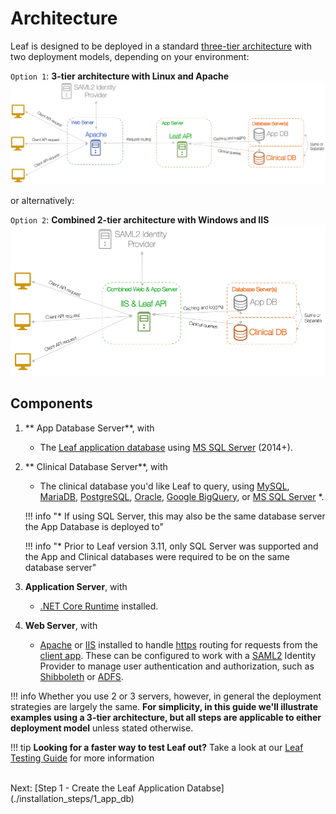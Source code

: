 # Architecture
Leaf is designed to be deployed in a standard <a href="https://en.wikipedia.org/wiki/Multitier_architecture" target="_blank">three-tier architecture</a> with two deployment models, depending on your environment:

`Option 1`: **3-tier architecture with Linux and Apache**
![Single Instance Split](images/single_instance_split_server.png "Single Instance Split") 

or alternatively:

`Option 2`: **Combined 2-tier architecture with Windows and IIS**
![Single Instance Combined](images/single_instance_combined_server.png "Single Instance Combined") 

## Components
1. ** App Database Server**, with
    - The <a href="https://github.com/uwrit/leaf/blob/master/src/db/build/LeafDB.sql" target="_blank">Leaf application database</a> using <a href="https://www.microsoft.com/en-us/sql-server/default.aspx" target="_blank">MS SQL Server</a> (2014+).

1. ** Clinical Database Server**, with
    - The clinical database you'd like Leaf to query, using <a href="https://www.mysql.com/" target="_blank">MySQL</a>, <a href="https://mariadb.org/" target="_blank">MariaDB</a>, <a href="https://www.postgresql.org/" target="_blank">PostgreSQL</a>, <a href="https://www.oracle.com/database/" target="_blank">Oracle</a>, <a href="https://cloud.google.com/bigquery/" target="_blank">Google BigQuery</a>, or <a href="https://www.microsoft.com/en-us/sql-server/default.aspx" target="_blank">MS SQL Server</a> *.

    !!! info "* If using SQL Server, this may also be the same database server the App Database is deployed to"

    !!! info "* Prior to Leaf version 3.11, only SQL Server was supported and the App and Clinical databases were required to be on the same database server"
    

2. **Application Server**, with
    - <a href="https://dotnet.microsoft.com/download" target="_blank">.NET Core Runtime</a> installed.

3. **Web Server**, with
    - <a href="https://en.wikipedia.org/wiki/Apache_HTTP_Server" target="_blank">Apache</a> or <a href="https://www.iis.net/overview" target="_blank">IIS</a> installed to handle <a href="https://en.wikipedia.org/wiki/HTTPS" target="_blank">https</a> routing for requests from the <a href="https://github.com/uwrit/leaf/tree/master/src/ui-client" target="_blank">client app</a>. These can be configured to work with a <a href="https://en.wikipedia.org/wiki/SAML_2.0" target="_blank">SAML2</a> Identity Provider to manage user authentication and authorization, such as <a href="https://www.shibboleth.net/index/" target="_blank">Shibboleth</a> or <a href="https://docs.microsoft.com/en-us/windows-server/identity/active-directory-federation-services" target="_blank">ADFS</a>.

!!! info 
    Whether you use 2 or 3 servers, however, in general the deployment strategies are largely the same. **For simplicity, in this guide we'll illustrate examples using a 3-tier architecture, but all steps are applicable to either deployment model** unless stated otherwise.

!!! tip
    **Looking for a faster way to test Leaf out?** Take a look at our [Leaf Testing Guide](../../development_and_testing/testing) for more information

<br>
Next: [Step 1 - Create the Leaf Application Databse](./installation_steps/1_app_db)